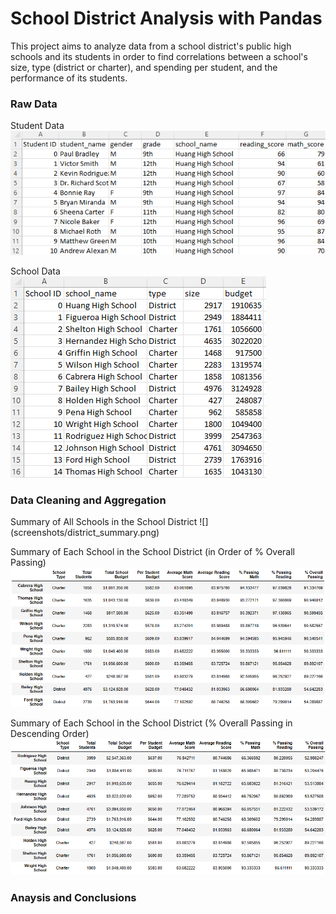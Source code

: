 # School District Analysis with Pandas
This project aims to analyze data from a school district's public high schools and its students in order to find correlations between a school's size, type (district or charter), and spending per student, and the performance of its students.

<h3>Raw Data</h3>

Student Data <br>
![](screenshots/student_data.png)<br>

School Data <br>
![](screenshots/school_data.png)<br>

<h3>Data Cleaning and Aggregation</h3>
Summary of All Schools in the School District
![](screenshots/district_summary.png)<br/>

Summary of Each School in the School District (in Order of % Overall Passing)
![](screenshots/best_schools.png)<br/>

Summary of Each School in the School District (% Overall Passing in Descending Order)
![](screenshots/worst_schools.png)<br/>








<h3>Anaysis and Conclusions</h3>

